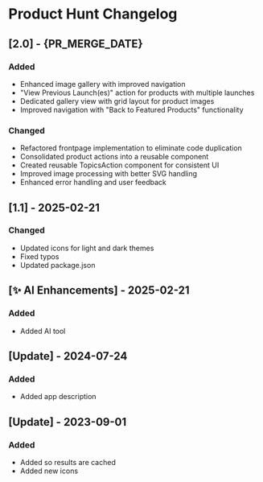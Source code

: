 # Product Hunt Changelog

## [2.0] - {PR_MERGE_DATE}


### Added
- Enhanced image gallery with improved navigation
- "View Previous Launch(es)" action for products with multiple launches
- Dedicated gallery view with grid layout for product images
- Improved navigation with "Back to Featured Products" functionality

### Changed
- Refactored frontpage implementation to eliminate code duplication
- Consolidated product actions into a reusable component
- Created reusable TopicsAction component for consistent UI
- Improved image processing with better SVG handling
- Enhanced error handling and user feedback

## [1.1] - 2025-02-21

### Changed

- Updated icons for light and dark themes
- Fixed typos
- Updated package.json

## [✨ AI Enhancements] - 2025-02-21

### Added

- Added AI tool

## [Update] - 2024-07-24

### Added

- Added app description

## [Update] - 2023-09-01

### Added

- Added so results are cached
- Added new icons
